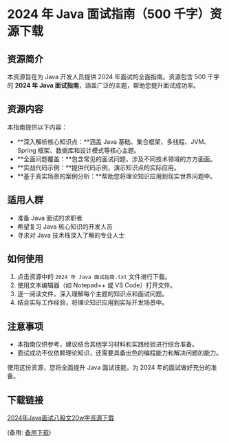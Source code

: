  # 2024 年 Java 面试指南（500 千字）资源下载

 ## 资源简介

 本资源旨在为 Java 开发人员提供 2024 年面试的全面指南。资源包含 500 千字的 **2024 年 Java 面试指南**，涵盖广泛的主题，帮助您提升面试成功率。

 ## 资源内容

 本指南提供以下内容：

 - **深入解析核心知识点：**涵盖 Java 基础、集合框架、多线程、JVM、Spring 框架、数据库和设计模式等核心主题。
 - **全面问题覆盖：**包含常见的面试问题，涉及不同技术领域的方方面面。
 - **实战代码示例：**提供代码示例，演示知识点的实际应用。
 - **基于真实场景的案例分析：**帮助您将理论知识应用到现实世界问题中。

 ## 适用人群

 - 准备 Java 面试的求职者
 - 希望复习 Java 核心知识的开发人员
 - 寻求对 Java 技术栈深入了解的专业人士

 ## 如何使用

 1. 点击资源中的 `2024 年 Java 面试指南.txt` 文件进行下载。
 2. 使用文本编辑器（如 Notepad++ 或 VS Code）打开文件。
 3. 逐一阅读文件，深入理解每个主题的知识点和面试问题。
 4. 结合实际工作经验，将理论知识应用到实际开发场景中。

 ## 注意事项

 - 本指南仅供参考，建议结合其他学习材料和实践经验进行综合准备。
 - 面试成功不仅依赖理论知识，还需要具备出色的编程能力和解决问题的能力。

 使用这份资源，您将全面提升 Java 面试技能，为 2024 年的面试做好充分的准备。

 ## 下载链接
 [2024年Java面试八股文20w字资源下载](https://pan.quark.cn/s/4d31aad7d16d) 

 (备用: [备用下载](https://pan.baidu.com/s/1ENHT6YUeN_U7m9cfvk43og?pwd=1234))
